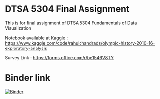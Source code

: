 # DTSA 5304 Final Assignment 
This is for final assignment of DTSA 5304 Fundamentals of Data Visualization

Notebook available at Kaggle : https://www.kaggle.com/code/rahulchandrads/olympic-history-2010-16-exploratory-analysis

Survey Link : https://forms.office.com/r/be1546V8TY

# Binder link

[![Binder](https://mybinder.org/badge_logo.svg)](https://mybinder.org/v2/gh/rahulchandra-cu/dtsa5304/HEAD)
